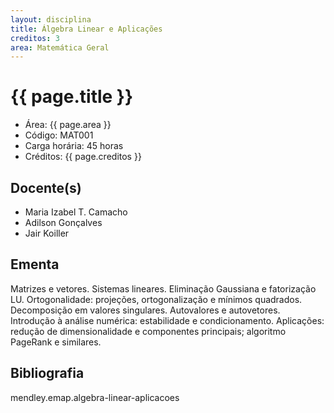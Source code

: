 ```yaml
---
layout: disciplina
title: Álgebra Linear e Aplicações
creditos: 3
area: Matemática Geral
---
```


# {{ page.title }}

- Área: {{ page.area }}   
- Código: MAT001
- Carga horária: 45 horas  
- Créditos: {{ page.creditos }}   

## Docente(s) 

- Maria Izabel T. Camacho
- Adilson Gonçalves
- Jair Koiller

## Ementa

Matrizes e vetores. Sistemas lineares. Eliminação Gaussiana e
fatorização LU. Ortogonalidade: projeções, ortogonalização e mínimos
quadrados. Decomposição em valores singulares. Autovalores e
autovetores. Introdução à análise numérica: estabilidade e
condicionamento. Aplicações: redução de dimensionalidade e componentes
principais; algoritmo PageRank e similares.

## Bibliografia

mendley.emap.algebra-linear-aplicacoes

